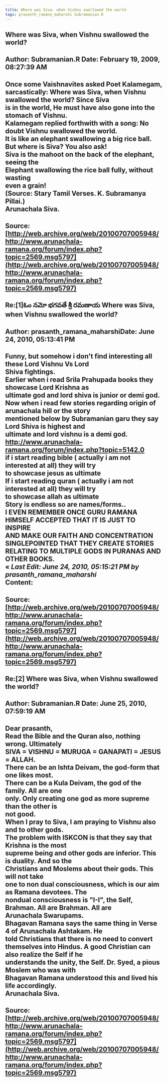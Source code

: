 ```yaml
--- 
title: Where was Siva- when Vishnu swallowed the world-   
tags: prasanth_ramana_maharshi Subramanian.R  
---  
```

## Where was Siva, when Vishnu swallowed the world?  
Author: Subramanian.R       Date: February 19, 2009, 08:27:39 AM  
---  
Once some Vaishnavites asked Poet Kalamegam, sarcastically: Where was Siva, when Vishnu swallowed the world? Since Siva   
is in the world, He must have also gone into the stomach of Vishnu.   
Kalamegam replied forthwith with a song: No doubt Vishnu swallowed the world.   
It is like an elephant swallowing a big rice ball.   
But where is Siva? You also ask!   
Siva is the mahoot on the back of the elephant, seeing the   
Elephant swallowing the rice ball fully, without wasting   
 even a grain!   
(Source: Stary Tamil Verses. K. Subramanya Pillai.)   
Arunachala Siva.
 ---  
Source:[http://web.archive.org/web/20100707005948/http://www.arunachala-ramana.org/forum/index.php?topic=2569.msg5797](http://web.archive.org/web/20100707005948/http://www.arunachala-ramana.org/forum/index.php?topic=2569.msg5797)   
---  

## Re:[1]ఓం నమో భగవతే శ్రీ రమణాయ  Where was Siva, when Vishnu swallowed the world?  
Author: prasanth_ramana_maharshiDate: June 24, 2010, 05:13:41 PM  
---  
Funny, but somehow i don't find interesting all these Lord Vishnu Vs Lord  
Shiva fightings.   
Earlier when i read Srila Prahupada books they showcase Lord Krishna as  
ultimate god and lord shiva is junior or demi god.   
Now when i read few stories regarding origin of arunachala hill or the story  
mentioned below by Subramanian garu they say Lord Shiva is highest and  
ultimate and lord vishnu is a demi god.   
http://www.arunachala-ramana.org/forum/index.php?topic=5142.0   
if i start reading bible ( actually i am not interested at all) they will try  
to showcase jesus as ultimate   
If i start reading quran ( actually i am not interested at all) they will try  
to showcase allah as ultimate   
Story is endless so are names/forms..   
I EVEN REMEMBER ONCE GURU RAMANA HIMSELF ACCEPTED THAT IT IS JUST TO INSPIRE  
AND MAKE OUR FAITH AND CONCENTRATION SINGLEPOINTED THAT THEY CREATE STORIES  
RELATING TO MULTIPLE GODS IN PURANAS AND OTHER BOOKS.   
« _Last Edit: June 24, 2010, 05:15:21 PM by prasanth_ramana_maharshi_  
Content:
 ---  
Source:[http://web.archive.org/web/20100707005948/http://www.arunachala-ramana.org/forum/index.php?topic=2569.msg5797](http://web.archive.org/web/20100707005948/http://www.arunachala-ramana.org/forum/index.php?topic=2569.msg5797)   
---  

## Re:[2] Where was Siva, when Vishnu swallowed the world?  
Author: Subramanian.R       Date: June 25, 2010, 07:59:19 AM  
---  
Dear prasanth,   
Read the Bible and the Quran also, nothing wrong. Ultimately   
SIVA = VISHNU = MURUGA = GANAPATI = JESUS = ALLAH.   
There can be an Ishta Deivam, the god-form that one likes most.   
There can be a Kula Deivam, the god of the family. All are one   
only. Only creating one god as more supreme than the other is   
not good.   
When I pray to Siva, I am praying to Vishnu also and to other gods.   
The problem with ISKCON is that they say that Krishna is the most   
supreme being and other gods are inferior. This is duality. And so the  
Christians and Moslems about their gods. This will not take   
one to non dual consciousness, which is our aim as Ramana devotees. The  
nondual consciousness is "I-I", the Self, Brahman. All are Brahman. All are  
Arunachala Swarupams.   
Bhagavan Ramana says the same thing in Verse 4 of Arunachala Ashtakam. He  
told Christians that there is no need to convert   
themselves into Hindus. A good Christian can also realize the Self if he  
understands the unity, the Self. Dr. Syed, a pious Moslem who was with  
Bhagavan Ramana understood this and lived his life accordingly.   
Arunachala Siva.
 ---  
Source:[http://web.archive.org/web/20100707005948/http://www.arunachala-ramana.org/forum/index.php?topic=2569.msg5797](http://web.archive.org/web/20100707005948/http://www.arunachala-ramana.org/forum/index.php?topic=2569.msg5797)   
---  

